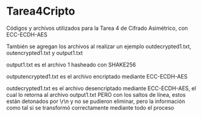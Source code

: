 # Tarea4Cripto
Códigos y archivos utilizados para la Tarea 4 de Cifrado Asimétrico, con ECC-ECDH-AES

También se agregan los archivos al realizar un ejemplo outdecrypted1.txt, outencrypted1.txt y output1.txt

output1.txt es el archivo 1 hasheado con SHAKE256

outputencrypted1.txt es el archivo encriptado mediante ECC-ECDH-AES

outdecrypted1.txt es el archivo desencriptado mediante ECC-ECDH-AES, el cual lo retorna al archivo output1.txt PERO con los saltos de línea, estos están detonados por \r\n y no se pudieron eliminar, pero la información como tal si se transformó correctamente mediante todo el proceso
